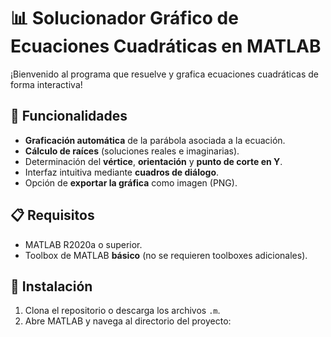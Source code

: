 # 📊 Solucionador Gráfico de Ecuaciones Cuadráticas en MATLAB

¡Bienvenido al programa que resuelve y grafica ecuaciones cuadráticas de forma interactiva! 

## 🎯 Funcionalidades
- **Graficación automática** de la parábola asociada a la ecuación.
- **Cálculo de raíces** (soluciones reales e imaginarias).
- Determinación del **vértice**, **orientación** y **punto de corte en Y**.
- Interfaz intuitiva mediante **cuadros de diálogo**.
- Opción de **exportar la gráfica** como imagen (PNG).

## 📋 Requisitos
- MATLAB R2020a o superior.
- Toolbox de MATLAB **básico** (no se requieren toolboxes adicionales).

## 🚀 Instalación
1. Clona el repositorio o descarga los archivos `.m`.
2. Abre MATLAB y navega al directorio del proyecto: